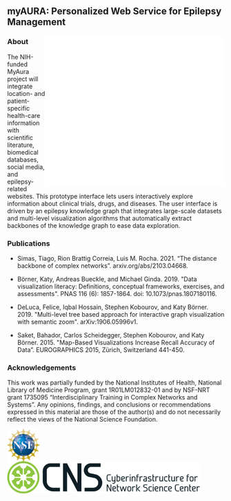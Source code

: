 ## myAURA: Personalized Web Service for Epilepsy Management

<img align="right" width="416" height="350" src="assets/blank.png">

### About

The NIH-funded MyAura project will integrate location- and patient-specific health-care information with scientific literature, biomedical databases, social media, and epilepsy-related websites. This prototype interface lets users interactively explore information about clinical trials, drugs, and diseases. The user interface is driven by an epilepsy knowledge graph that integrates large-scale datasets and multi-level visualization algorithms that automatically extract backbones of the knowledge graph to ease data exploration.


### Publications

- Simas, Tiago, Rion Brattig Correia, Luis M. Rocha. 2021. “The distance backbone of complex networks”. arxiv.org/abs/2103.04668.

- Börner, Katy, Andreas Bueckle, and Michael Ginda. 2019. "Data visualization literacy: Definitions, conceptual frameworks, exercises, and assessments". PNAS 116 (6): 1857-1864. doi: 10.1073/pnas.1807180116.

- DeLuca, Felice, Iqbal Hossain, Stephen Kobourov, and Katy Börner. 2019. "Multi-level tree based approach for interactive graph visualization with semantic zoom". arXiv:1906.05996v1.

- Saket, Bahador, Carlos Scheidegger, Stephen Kobourov, and Katy Börner. 2015. "Map-Based Visualizations Increase Recall Accuracy of Data”. EUROGRAPHICS 2015, Zürich, Switzerland 441-450.


### Acknowledgements

This work was partially funded by the National Institutes of Health, National Library of Medicine Program, grant 1R01LM012832-01 and by NSF-NRT grant 1735095 “Interdisciplinary Training in Complex Networks and Systems”. Any opinions, findings, and conclusions or recommendations expressed in this material are those of the author(s) and do not necessarily reflect the views of the National Science Foundation.


<img class="page-logo" align="left" height="75" src="assets/logo-nsf.svg">
<img class="page-logo" align="left" height="75" src="assets/logo-cns.svg">
